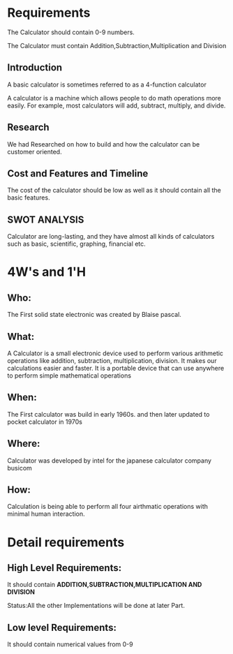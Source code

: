 # Requirements

The Calculator should contain 0-9 numbers.

The Calculator must contain Addition,Subtraction,Multiplication and Division

## Introduction
 
A basic calculator is sometimes referred to as a 4-function calculator

A calculator is a machine which allows people to do math operations more easily. For example, most calculators will add, subtract, multiply, and divide.



## Research
 We had Researched on how to build and how the calculator can be customer oriented.


## Cost and Features and Timeline

The cost of the calculator should be low as well as it should contain all the basic features.


## SWOT ANALYSIS

Calculator are long-lasting, and they have almost all kinds of calculators such as basic, scientific, graphing, financial etc.

# 4W&#39;s and 1&#39;H

## Who:
   
The First solid state electronic was created by Blaise pascal.

## What:

 A Calculator is a small electronic device used to perform various arithmetic operations like addition, subtraction, multiplication, division. It makes our calculations easier and faster. It is a portable device that can use anywhere to perform simple mathematical operations

## When:

The First calculator was build in early 1960s. and then later updated to pocket calculator in 1970s


## Where:

Calculator was developed by intel for the japanese calculator company busicom

## How:

Calculation is being able to perform all four airthmatic operations with minimal human interaction.


# Detail requirements
## High Level Requirements:

It should contain **ADDITION,SUBTRACTION,MULTIPLICATION AND DIVISION**


Status:All the other Implementations will be done at later Part.


##  Low level Requirements:

It should contain numerical values from 0-9


                                                          

